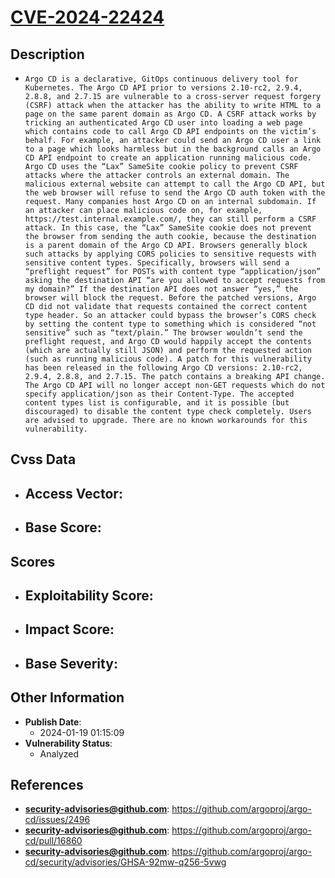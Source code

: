 
# [CVE-2024-22424](https://cve.mitre.org/cgi-bin/cvename.cgi?name=CVE-2024-22424)

## Description

- `Argo CD is a declarative, GitOps continuous delivery tool for Kubernetes. The Argo CD API prior to versions 2.10-rc2, 2.9.4, 2.8.8, and 2.7.15 are vulnerable to a cross-server request forgery (CSRF) attack when the attacker has the ability to write HTML to a page on the same parent domain as Argo CD. A CSRF attack works by tricking an authenticated Argo CD user into loading a web page which contains code to call Argo CD API endpoints on the victim’s behalf. For example, an attacker could send an Argo CD user a link to a page which looks harmless but in the background calls an Argo CD API endpoint to create an application running malicious code. Argo CD uses the “Lax” SameSite cookie policy to prevent CSRF attacks where the attacker controls an external domain. The malicious external website can attempt to call the Argo CD API, but the web browser will refuse to send the Argo CD auth token with the request. Many companies host Argo CD on an internal subdomain. If an attacker can place malicious code on, for example, https://test.internal.example.com/, they can still perform a CSRF attack. In this case, the “Lax” SameSite cookie does not prevent the browser from sending the auth cookie, because the destination is a parent domain of the Argo CD API. Browsers generally block such attacks by applying CORS policies to sensitive requests with sensitive content types. Specifically, browsers will send a “preflight request” for POSTs with content type “application/json” asking the destination API “are you allowed to accept requests from my domain?” If the destination API does not answer “yes,” the browser will block the request. Before the patched versions, Argo CD did not validate that requests contained the correct content type header. So an attacker could bypass the browser’s CORS check by setting the content type to something which is considered “not sensitive” such as “text/plain.” The browser wouldn’t send the preflight request, and Argo CD would happily accept the contents (which are actually still JSON) and perform the requested action (such as running malicious code). A patch for this vulnerability has been released in the following Argo CD versions: 2.10-rc2, 2.9.4, 2.8.8, and 2.7.15. The patch contains a breaking API change. The Argo CD API will no longer accept non-GET requests which do not specify application/json as their Content-Type. The accepted content types list is configurable, and it is possible (but discouraged) to disable the content type check completely. Users are advised to upgrade. There are no known workarounds for this vulnerability.`

## Cvss Data

- **Access Vector**:
  - 
- **Base Score**:
  - 

## Scores

- **Exploitability Score**:
  - 
- **Impact Score**:
  - 
- **Base Severity**:
  - 

## Other Information

- **Publish Date**:
  - 2024-01-19 01:15:09
- **Vulnerability Status**:
  - Analyzed

## References

- **security-advisories@github.com**: https://github.com/argoproj/argo-cd/issues/2496
- **security-advisories@github.com**: https://github.com/argoproj/argo-cd/pull/16860
- **security-advisories@github.com**: https://github.com/argoproj/argo-cd/security/advisories/GHSA-92mw-q256-5vwg
